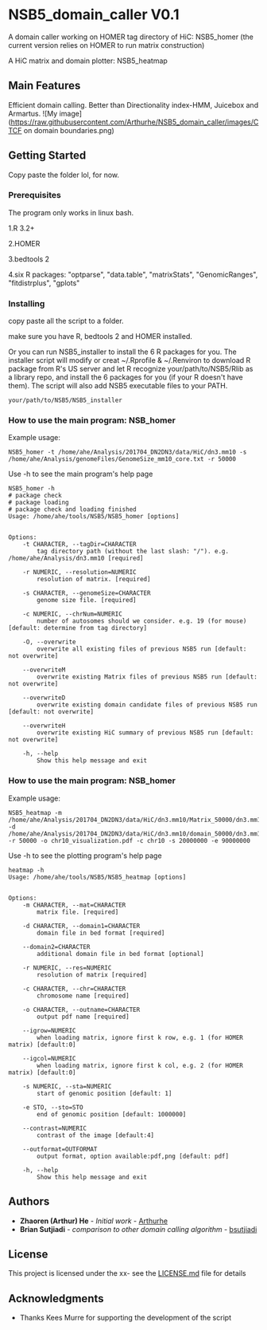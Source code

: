# NSB5_domain_caller V0.1

A domain caller working on HOMER tag directory of HiC: NSB5_homer (the current version relies on HOMER to run matrix construction)

A HiC matrix and domain plotter: NSB5_heatmap

## Main Features

Efficient domain calling. Better than Directionality index-HMM, Juicebox and Armartus.
![My image](https://raw.githubusercontent.com/Arthurhe/NSB5_domain_caller/images/CTCF on domain boundaries.png)

## Getting Started

Copy paste the folder lol, for now.

### Prerequisites

The program only works in linux bash.

1.R 3.2+

2.HOMER

3.bedtools 2

4.six R packages: 
 "optparse", "data.table", "matrixStats", "GenomicRanges", "fitdistrplus", "gplots"

### Installing

copy paste all the script to a folder. 

make sure you have R, bedtools 2 and HOMER installed.

Or you can run NSB5_installer to install the 6 R packages for you. The installer script will modify or creat ~/.Rprofile & ~/.Renviron to download R package from R's US server and let R recognize your/path/to/NSB5/Rlib as a library repo, and install the 6 packages for you (if your R doesn't have them). The script will also add NSB5 executable files to your PATH.

```
your/path/to/NSB5/NSB5_installer
```
### How to use the main program: NSB_homer
Example usage: 
```
NSB5_homer -t /home/ahe/Analysis/201704_DN2DN3/data/HiC/dn3.mm10 -s /home/ahe/Analysis/genomeFiles/GenomeSize_mm10_core.txt -r 50000
```

Use -h to see the main program's help page
```
NSB5_homer -h
# package check
# package loading
# package check and loading finished
Usage: /home/ahe/tools/NSB5/NSB5_homer [options]


Options:
	-t CHARACTER, --tagDir=CHARACTER
		tag directory path (without the last slash: "/"). e.g. /home/ahe/Analysis/dn3.mm10 [required]

	-r NUMERIC, --resolution=NUMERIC
		resolution of matrix. [required]

	-s CHARACTER, --genomeSize=CHARACTER
		genome size file. [required]

	-c NUMERIC, --chrNum=NUMERIC
		number of autosomes should we consider. e.g. 19 (for mouse) [default: determine from tag directory]

	-O, --overwrite
		overwrite all existing files of previous NSB5 run [default: not overwrite]

	--overwriteM
		overwrite existing Matrix files of previous NSB5 run [default: not overwrite]

	--overwriteD
		overwrite existing domain candidate files of previous NSB5 run [default: not overwrite]

	--overwriteH
		overwrite existing HiC summary of previous NSB5 run [default: not overwrite]

	-h, --help
		Show this help message and exit
```

### How to use the main program: NSB_homer
Example usage:
```
NSB5_heatmap -m /home/ahe/Analysis/201704_DN2DN3/data/HiC/dn3.mm10/Matrix_50000/dn3.mm10_chr10_matrix_KR_50000.txt -d /home/ahe/Analysis/201704_DN2DN3/data/HiC/dn3.mm10/domain_50000/dn3.mm10_refined_domains.bed -r 50000 -o chr10_visualization.pdf -c chr10 -s 20000000 -e 90000000
```

Use -h to see the plotting program's help page
```
heatmap -h
Usage: /home/ahe/tools/NSB5/NSB5_heatmap [options]


Options:
	-m CHARACTER, --mat=CHARACTER
		matrix file. [required]

	-d CHARACTER, --domain1=CHARACTER
		domain file in bed format [required]

	--domain2=CHARACTER
		additional domain file in bed format [optional]

	-r NUMERIC, --res=NUMERIC
		resolution of matrix [required]

	-c CHARACTER, --chr=CHARACTER
		chromosome name [required]

	-o CHARACTER, --outname=CHARACTER
		output pdf name [required]

	--igrow=NUMERIC
		when loading matrix, ignore first k row, e.g. 1 (for HOMER matrix) [default:0]

	--igcol=NUMERIC
		when loading matrix, ignore first k col, e.g. 2 (for HOMER matrix) [default:0]

	-s NUMERIC, --sta=NUMERIC
		start of genomic position [default: 1]

	-e STO, --sto=STO
		end of genomic position [default: 1000000]

	--contrast=NUMERIC
		contrast of the image [default:4]

	--outformat=OUTFORMAT
		output format, option available:pdf,png [default: pdf]

	-h, --help
		Show this help message and exit
```
## Authors

* **Zhaoren (Arthur) He** - *Initial work* - [Arthurhe](https://github.com/Arthurhe)
* **Brian Sutjiadi** - *comparison to other domain calling algorithm* - [bsutjiadi](https://github.com/bsutjiadi)

## License

This project is licensed under the xx- see the [LICENSE.md](LICENSE.md) file for details

## Acknowledgments

* Thanks Kees Murre for supporting the development of the script

